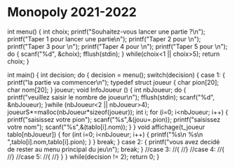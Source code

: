 # Monopoly 2021-2022

int menu()
{
    int choix;
    printf("Souhaitez-vous lancer une partie ?\n");
    printf("Taper 1 pour lancer une partie\n");
    printf("Taper 2 pour \n");
    printf("Taper 3 pour \n");
    printf("Taper 4 pour \n");
    printf("Taper 5 pour \n");
    do
    {
        scanf("%d", &choix);
        fflush(stdin);
    }
    while(choix<1 || choix>5);
    return choix;
}

int main()
{
    int decision;
    do
    {
        decision = menu();
        switch(decision)
        {
            case 1:
            {
                printf("la partie va commencer\n");
                typedef struct joueur
            {
            char pion[20];
            char nom[20];
            } joueur;
            void InfoJoueur ()
            {
                int nbJoueur;
                do {
                printf("veuillez saisir le nombre de joueur\n");
                fflush(stdin);
                scanf("%d", &nbJoueur);
                }while (nbJoueur<2 || nbJoueur>4);
                joueurS*=malloc(nbJoueur*sizeof(joueur));
                int i;
                for (i=0; i<nbJoueur; i++)
                {
                printf("saisissez votre pion");
                scanf("%s",&(jouu=.pion));
                printf("saisissez votre nom");
                scanf("%s",&(tablo[i].nom));
                }
            }
                    void affichage(t_joueur tablo[nbJoueur])
                    {
                        for (int i=0; i<nbJoueur; i++)
                    {
                printf("%s\n %s\n ",tablo[i].nom,tablo[i].pion);
            }
        }
                break;
            }
            case 2:
            {
                printf("vous avez decidé de rester au menu principal du jeu\n");
                break;
            }
            //case 3:
            //{
            //}
            //case 4:
            //{
            //}
            //case 5:
            //{
            //}
        }
    }
    while(decision != 2);
    return 0;
}
